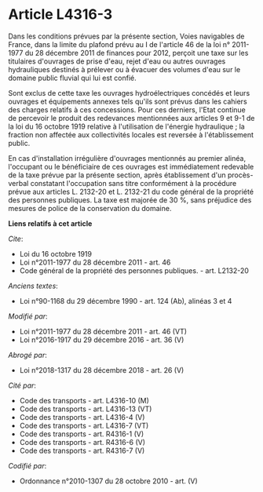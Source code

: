 # Article L4316-3

Dans les conditions prévues par la présente section, Voies navigables de France, dans la limite du plafond prévu au I de
l'article 46 de la loi n° 2011-1977 du 28 décembre 2011 de finances pour 2012, perçoit une taxe sur les titulaires d'ouvrages
de prise d'eau, rejet d'eau ou autres ouvrages hydrauliques destinés à prélever ou à évacuer des volumes d'eau sur le domaine
public fluvial qui lui est confié. 

Sont exclus de cette taxe les ouvrages hydroélectriques concédés et leurs ouvrages et équipements annexes tels qu'ils sont
prévus dans les cahiers des charges relatifs à ces concessions. Pour ces derniers, l'Etat continue de percevoir le produit
des redevances mentionnées aux articles 9 et 9-1 de la loi du 16 octobre 1919 relative à l'utilisation de l'énergie
hydraulique ; la fraction non affectée aux collectivités locales est reversée à l'établissement public. 

En cas d'installation irrégulière d'ouvrages mentionnés au premier alinéa, l'occupant ou le bénéficiaire de ces ouvrages est
immédiatement redevable de la taxe prévue par la présente section, après établissement d'un procès-verbal constatant
l'occupation sans titre conformément à la procédure prévue aux articles L. 2132-20 et L. 2132-21 du code général de la
propriété des personnes publiques. La taxe est majorée de 30 %, sans préjudice des mesures de police de la conservation du
domaine.

**Liens relatifs à cet article**

_Cite_:

  - Loi du 16 octobre 1919
  - Loi n°2011-1977 du 28 décembre 2011 - art. 46
  - Code général de la propriété des personnes publiques. - art. L2132-20

_Anciens textes_:

  - Loi n°90-1168 du 29 décembre 1990 - art. 124 (Ab), alinéas 3 et 4

_Modifié par_:

  - Loi n°2011-1977 du 28 décembre 2011 - art. 46 (VT)
  - Loi n°2016-1917 du 29 décembre 2016 - art. 36 (V)

_Abrogé par_:

  - Loi n°2018-1317 du 28 décembre 2018 - art. 26 (V)

_Cité par_:

  - Code des transports - art. L4316-10 (M)
  - Code des transports - art. L4316-13 (VT)
  - Code des transports - art. L4316-4 (V)
  - Code des transports - art. L4316-7 (VT)
  - Code des transports - art. R4316-1 (V)
  - Code des transports - art. R4316-6 (V)
  - Code des transports - art. R4316-7 (V)

_Codifié par_:

  - Ordonnance n°2010-1307 du 28 octobre 2010 - art. (V)
